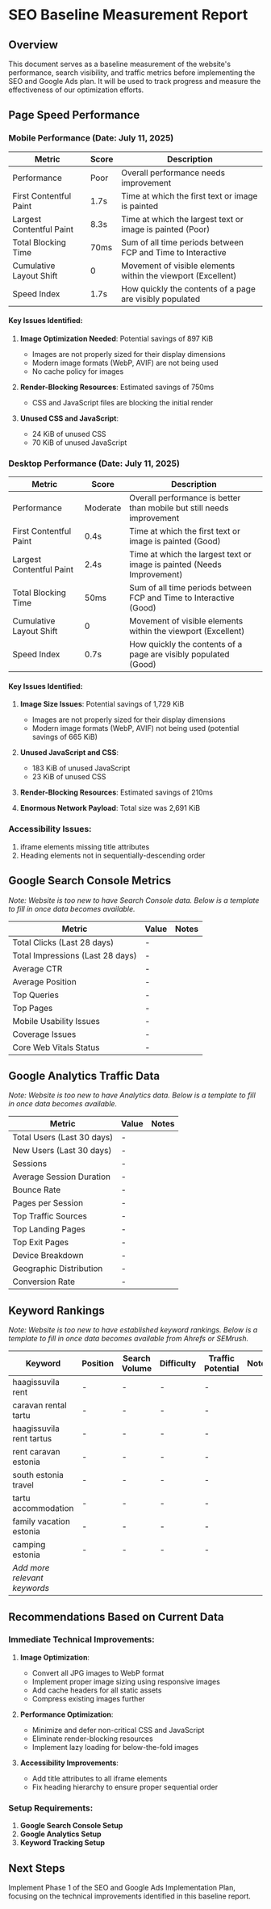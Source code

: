 # SEO Baseline Measurement Report

## Overview
This document serves as a baseline measurement of the website's performance, search visibility, and traffic metrics before implementing the SEO and Google Ads plan. It will be used to track progress and measure the effectiveness of our optimization efforts.

## Page Speed Performance

### Mobile Performance (Date: July 11, 2025)

| Metric | Score | Description |
|--------|-------|-------------|
| Performance | Poor | Overall performance needs improvement |
| First Contentful Paint | 1.7s | Time at which the first text or image is painted |
| Largest Contentful Paint | 8.3s | Time at which the largest text or image is painted (Poor) |
| Total Blocking Time | 70ms | Sum of all time periods between FCP and Time to Interactive |
| Cumulative Layout Shift | 0 | Movement of visible elements within the viewport (Excellent) |
| Speed Index | 1.7s | How quickly the contents of a page are visibly populated |

#### Key Issues Identified:
1. **Image Optimization Needed**: Potential savings of 897 KiB
   - Images are not properly sized for their display dimensions
   - Modern image formats (WebP, AVIF) are not being used
   - No cache policy for images

2. **Render-Blocking Resources**: Estimated savings of 750ms
   - CSS and JavaScript files are blocking the initial render

3. **Unused CSS and JavaScript**: 
   - 24 KiB of unused CSS
   - 70 KiB of unused JavaScript

### Desktop Performance (Date: July 11, 2025)

| Metric | Score | Description |
|--------|-------|-------------|
| Performance | Moderate | Overall performance is better than mobile but still needs improvement |
| First Contentful Paint | 0.4s | Time at which the first text or image is painted (Good) |
| Largest Contentful Paint | 2.4s | Time at which the largest text or image is painted (Needs Improvement) |
| Total Blocking Time | 50ms | Sum of all time periods between FCP and Time to Interactive (Good) |
| Cumulative Layout Shift | 0 | Movement of visible elements within the viewport (Excellent) |
| Speed Index | 0.7s | How quickly the contents of a page are visibly populated (Good) |

#### Key Issues Identified:
1. **Image Size Issues**: Potential savings of 1,729 KiB
   - Images are not properly sized for their display dimensions
   - Modern image formats (WebP, AVIF) not being used (potential savings of 665 KiB)

2. **Unused JavaScript and CSS**:
   - 183 KiB of unused JavaScript
   - 23 KiB of unused CSS

3. **Render-Blocking Resources**: Estimated savings of 210ms

4. **Enormous Network Payload**: Total size was 2,691 KiB

### Accessibility Issues:
1. iframe elements missing title attributes
2. Heading elements not in sequentially-descending order

## Google Search Console Metrics
*Note: Website is too new to have Search Console data. Below is a template to fill in once data becomes available.*

| Metric | Value | Notes |
|--------|-------|-------|
| Total Clicks (Last 28 days) | - | |
| Total Impressions (Last 28 days) | - | |
| Average CTR | - | |
| Average Position | - | |
| Top Queries | - | |
| Top Pages | - | |
| Mobile Usability Issues | - | |
| Coverage Issues | - | |
| Core Web Vitals Status | - | |

## Google Analytics Traffic Data
*Note: Website is too new to have Analytics data. Below is a template to fill in once data becomes available.*

| Metric | Value | Notes |
|--------|-------|-------|
| Total Users (Last 30 days) | - | |
| New Users (Last 30 days) | - | |
| Sessions | - | |
| Average Session Duration | - | |
| Bounce Rate | - | |
| Pages per Session | - | |
| Top Traffic Sources | - | |
| Top Landing Pages | - | |
| Top Exit Pages | - | |
| Device Breakdown | - | |
| Geographic Distribution | - | |
| Conversion Rate | - | |

## Keyword Rankings
*Note: Website is too new to have established keyword rankings. Below is a template to fill in once data becomes available from Ahrefs or SEMrush.*

| Keyword | Position | Search Volume | Difficulty | Traffic Potential | Notes |
|---------|----------|---------------|------------|-------------------|-------|
| haagissuvila rent | - | - | - | - | |
| caravan rental tartu | - | - | - | - | |
| haagissuvila rent tartus | - | - | - | - | |
| rent caravan estonia | - | - | - | - | |
| south estonia travel | - | - | - | - | |
| tartu accommodation | - | - | - | - | |
| family vacation estonia | - | - | - | - | |
| camping estonia | - | - | - | - | |
| *Add more relevant keywords* | | | | | |

## Recommendations Based on Current Data

### Immediate Technical Improvements:
1. **Image Optimization**:
   - Convert all JPG images to WebP format
   - Implement proper image sizing using responsive images
   - Add cache headers for all static assets
   - Compress existing images further

2. **Performance Optimization**:
   - Minimize and defer non-critical CSS and JavaScript
   - Eliminate render-blocking resources
   - Implement lazy loading for below-the-fold images

3. **Accessibility Improvements**:
   - Add title attributes to all iframe elements
   - Fix heading hierarchy to ensure proper sequential order

### Setup Requirements:
1. **Google Search Console Setup**
2. **Google Analytics Setup**
3. **Keyword Tracking Setup**

## Next Steps
Implement Phase 1 of the SEO and Google Ads Implementation Plan, focusing on the technical improvements identified in this baseline report.
